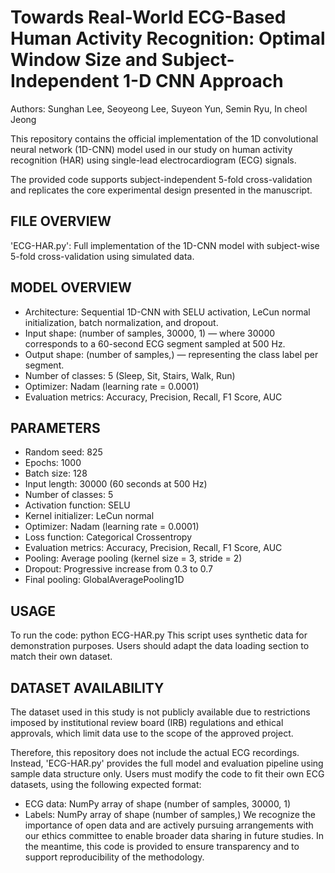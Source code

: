 # Towards Real-World ECG-Based Human Activity Recognition: Optimal Window Size and Subject-Independent 1-D CNN Approach
Authors: Sunghan Lee, Seoyeong Lee, Suyeon Yun, Semin Ryu, In cheol Jeong

This repository contains the official implementation of the 1D convolutional neural network (1D-CNN) model used in our study on human activity recognition (HAR) using single-lead electrocardiogram (ECG) signals.

The provided code supports subject-independent 5-fold cross-validation and replicates the core experimental design presented in the manuscript.


## FILE OVERVIEW
'ECG-HAR.py': Full implementation of the 1D-CNN model with subject-wise 5-fold cross-validation using simulated data.


## MODEL OVERVIEW
- Architecture: Sequential 1D-CNN with SELU activation, LeCun normal initialization, batch normalization, and dropout.
- Input shape: (number of samples, 30000, 1) — where 30000 corresponds to a 60-second ECG segment sampled at 500 Hz.
- Output shape: (number of samples,) — representing the class label per segment.
- Number of classes: 5 (Sleep, Sit, Stairs, Walk, Run)
- Optimizer: Nadam (learning rate = 0.0001)
- Evaluation metrics: Accuracy, Precision, Recall, F1 Score, AUC

## PARAMETERS  
- Random seed: 825
- Epochs: 1000
- Batch size: 128
- Input length: 30000 (60 seconds at 500 Hz)
- Number of classes: 5
- Activation function: SELU
- Kernel initializer: LeCun normal
- Optimizer: Nadam (learning rate = 0.0001)
- Loss function: Categorical Crossentropy
- Evaluation metrics: Accuracy, Precision, Recall, F1 Score, AUC
- Pooling: Average pooling (kernel size = 3, stride = 2)
- Dropout: Progressive increase from 0.3 to 0.7
- Final pooling: GlobalAveragePooling1D


## USAGE
To run the code:
    python ECG-HAR.py
This script uses synthetic data for demonstration purposes.
Users should adapt the data loading section to match their own dataset.


## DATASET AVAILABILITY
The dataset used in this study is not publicly available due to restrictions imposed by institutional review board (IRB) regulations and ethical approvals, which limit data use to the scope of the approved project.

Therefore, this repository does not include the actual ECG recordings.
Instead, 'ECG-HAR.py' provides the full model and evaluation pipeline using sample data structure only.
Users must modify the code to fit their own ECG datasets, using the following expected format:
- ECG data: NumPy array of shape (number of samples, 30000, 1)  
- Labels: NumPy array of shape (number of samples,)
We recognize the importance of open data and are actively pursuing arrangements with our ethics committee to enable broader data sharing in future studies.
In the meantime, this code is provided to ensure transparency and to support reproducibility of the methodology.
